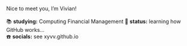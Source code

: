 Nice to meet you, I’m Vivian! <br><br>
📚 <b>studying:</b> Computing Financial Management 
📖 <b>status:</b> learning how GitHub works...<br>
☎️ <b>socials:</b> see xyvv.github.io 

<!---
yrvg/yrvg is a ✨ special ✨ repository because its `README.md` (this file) appears on your GitHub profile.
You can click the Preview link to take a look at your changes.
--->
